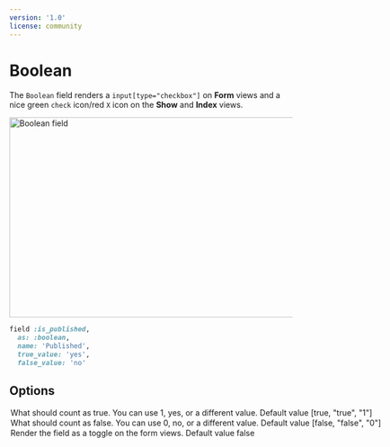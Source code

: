 ```yaml
---
version: '1.0'
license: community
---
```


# Boolean

The `Boolean` field renders a `input[type="checkbox"]` on **Form** views and a nice green `check` icon/red `X` icon on the **Show** and **Index** views.

<Image src="/assets/img/fields/boolean.jpg" width="790" height="356" alt="Boolean field" />

```ruby
field :is_published,
  as: :boolean,
  name: 'Published',
  true_value: 'yes',
  false_value: 'no'
```

## Options

<Option name="`true_value`">

What should count as true. You can use `1`, `yes`, or a different value.

#### Default value

`[true, "true", "1"]`

</Option>
<Option name="`false_value`">

What should count as false. You can use `0`, `no`, or a different value.

#### Default value

`[false, "false", "0"]`
</Option>

<Option name="`as_toggle`">

<VersionReq version="3.24.1" />

Render the field as a toggle on the form views.

#### Default value

`false`

</Option>

